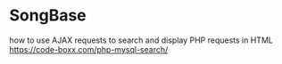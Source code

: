 # SongBase

how to use AJAX requests to search and display PHP requests in HTML https://code-boxx.com/php-mysql-search/
